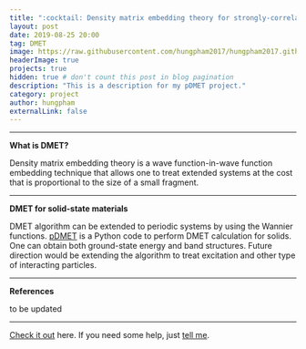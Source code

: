 ```yaml
---
title: ":cocktail: Density matrix embedding theory for strongly-correlated materials"
layout: post
date: 2019-08-25 20:00
tag: DMET
image: https://raw.githubusercontent.com/hungpham2017/hungpham2017.github.io/master/assets/images/pDMET.png
headerImage: true
projects: true
hidden: true # don't count this post in blog pagination
description: "This is a description for my pDMET project."
category: project
author: hungpham
externalLink: false
---
```


<!---
![Screenshot](https://raw.githubusercontent.com/hungpham2017/hungpham2017.github.io/master/assets/images/pDMET_screenshot.png)
--->

---
**What is DMET?**
<p>
Density matrix embedding theory is a wave function-in-wave function embedding technique that allows one to treat extended systems
at the cost that is proportional to the size of a small fragment.
</p>

---
**DMET for solid-state materials**
<p>
DMET algorithm can be extended to periodic systems by using the Wannier functions.
<a href="https://github.com/hungpham2017/pDMET">pDMET</a> is a Python code to perform DMET calculation for solids.
One can obtain both ground-state energy and band structures. Future direction would be extending the algorithm 
to treat excitation and other type of interacting particles. 
</p>

---

**References**
<p>
to be updated
</p>

---
[Check it out](https://github.com/hungpham2017/pDMET/) here.
If you need some help, just [tell me](https://github.com/hungpham2017/pDMET/issues).

